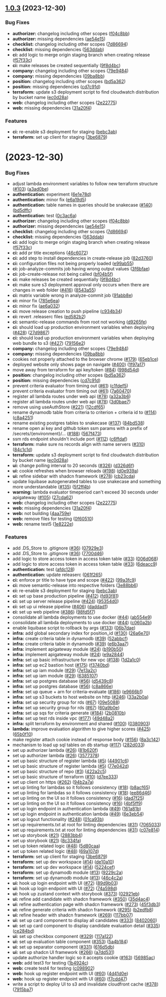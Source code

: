 ## [1.0.3](https://github.com/kokiebisu/matchya/compare/authentication-v1.0.2...authentication-v1.0.3) (2023-12-30)


### Bug Fixes

* **authorizer:** changelog including other scopes ([f04c8bb](https://github.com/kokiebisu/matchya/commit/f04c8bb7b27f3d6d35aec2bb775f6186550355b9))
* **authorizer:** missing dependencies ([ae54e15](https://github.com/kokiebisu/matchya/commit/ae54e15a2ad874f90b6930559e7c005f7575a2bd))
* **checklist:** changelog including other scopes ([7d86694](https://github.com/kokiebisu/matchya/commit/7d86694ff299ec9b356f4c1f40096050ea669f87))
* **checklist:** missing dependencies ([563ddab](https://github.com/kokiebisu/matchya/commit/563ddabf75148776e7e590922f8a504692bfbbb8))
* **ci:** add logic to merge origin staging branch when creating release ([f57f33c](https://github.com/kokiebisu/matchya/commit/f57f33c9822356cb876a7174229935240d822873))
* **ci:** make releases be created sequentially ([9f8d4bc](https://github.com/kokiebisu/matchya/commit/9f8d4bc5de868c6c2f9b0eccfaa0fe75aad91ae8))
* **company:** changelog including other scopes ([79e9484](https://github.com/kokiebisu/matchya/commit/79e948401f5303016d2ae43acc80fd47a106b08e))
* **company:** missing dependencies ([09ba8bb](https://github.com/kokiebisu/matchya/commit/09ba8bb1860d0243d2c914df7f97050adf007583))
* **position:** changelog including other scopes ([bd5a362](https://github.com/kokiebisu/matchya/commit/bd5a362b399f3d9b19a315f8fc3ff7b349e5c851))
* **position:** missing dependencies ([cd7c91d](https://github.com/kokiebisu/matchya/commit/cd7c91de63a2fcbea64f00e56dcd5ef592f8af15))
* **terraform:** update s3 deployment script to find cloudwatch distribution by bucket name ([ec0d28a](https://github.com/kokiebisu/matchya/commit/ec0d28a8a43701557d61610994b3e79ff741ab70))
* **web:** changelog including other scopes ([2e22775](https://github.com/kokiebisu/matchya/commit/2e227751476ebe2408655879f51bfbc1bd14adaf))
* **web:** missing dependencies ([31a20f4](https://github.com/kokiebisu/matchya/commit/31a20f47d395fab998cfe588c9cd6bc4acbaa8fd))


### Features

* **ci:** re-enable s3 deployment for staging ([bebc3ab](https://github.com/kokiebisu/matchya/commit/bebc3abd08360190c00ac48df9f6ed05d965dd10))
* **terraform:** set up client for staging ([3be6879](https://github.com/kokiebisu/matchya/commit/3be6879fbb7543e3de3cb94c8b828db33a743f62))

#  (2023-12-30)


### Bug Fixes

* adjust lambda environment variables to follow new terraform structure ([#103](https://github.com/kokiebisu/matchya/issues/103)) ([a3ad0be](https://github.com/kokiebisu/matchya/commit/a3ad0be5a582c6e8f1cea5dee50c6d2409ffdc0f))
* **authentication:** experiment ([6e1e78d](https://github.com/kokiebisu/matchya/commit/6e1e78d8db02b2d5411883c1725b1755413fe8dd))
* **authentication:** minor fix ([e6a19d5](https://github.com/kokiebisu/matchya/commit/e6a19d5d793633be11b5a18f6aa85e88e46fa293))
* **authentication:** table names in queries should be snakecase ([#140](https://github.com/kokiebisu/matchya/issues/140)) ([bd5dffc](https://github.com/kokiebisu/matchya/commit/bd5dffc01ec8f96815751b0eecee3ce1350c6be9))
* **authentication:** test ([0c3ac6a](https://github.com/kokiebisu/matchya/commit/0c3ac6a03e64b439c2e46871f020b56ca70a661c))
* **authorizer:** changelog including other scopes ([f04c8bb](https://github.com/kokiebisu/matchya/commit/f04c8bb7b27f3d6d35aec2bb775f6186550355b9))
* **authorizer:** missing dependencies ([ae54e15](https://github.com/kokiebisu/matchya/commit/ae54e15a2ad874f90b6930559e7c005f7575a2bd))
* **checklist:** changelog including other scopes ([7d86694](https://github.com/kokiebisu/matchya/commit/7d86694ff299ec9b356f4c1f40096050ea669f87))
* **checklist:** missing dependencies ([563ddab](https://github.com/kokiebisu/matchya/commit/563ddabf75148776e7e590922f8a504692bfbbb8))
* **ci:** add logic to merge origin staging branch when creating release ([f57f33c](https://github.com/kokiebisu/matchya/commit/f57f33c9822356cb876a7174229935240d822873))
* **ci:** add pr title exceptions ([46c6072](https://github.com/kokiebisu/matchya/commit/46c60726ceeeda87aaff7b7081affb9d573cbd38))
* **ci:** add step to install dependencies in create-release job ([82d3760](https://github.com/kokiebisu/matchya/commit/82d3760f57285be4026ac13ec2e316ddb6898f12))
* **ci:** configuration files not being properly loaded ([e99ab55](https://github.com/kokiebisu/matchya/commit/e99ab55d8ac6ad1799095a59cccf32c39513146a))
* **ci:** job-analyze-commits job having wrong output values ([3f6bfae](https://github.com/kokiebisu/matchya/commit/3f6bfaecdcf77154e700d4ba9f19898c14f1425e))
* **ci:** job-create-release not being called ([bf04b5f](https://github.com/kokiebisu/matchya/commit/bf04b5ff879c8a88923244b098ecec761ff6d9b0))
* **ci:** make releases be created sequentially ([9f8d4bc](https://github.com/kokiebisu/matchya/commit/9f8d4bc5de868c6c2f9b0eccfaa0fe75aad91ae8))
* **ci:** make sure s3 deployment approval only occurs when there are changes in web folder ([#416](https://github.com/kokiebisu/matchya/issues/416)) ([8543a55](https://github.com/kokiebisu/matchya/commit/8543a558a87989fc2d67640c4a2f1e52697faf7b))
* **ci:** matrix variable wrong in analyze-commit job ([91abb8e](https://github.com/kokiebisu/matchya/commit/91abb8e94e01d35baaffa553b9050d2d44360f81))
* **ci:** minor fix ([785e6ea](https://github.com/kokiebisu/matchya/commit/785e6ea705b998d217fcc0b68f65b8e11a058bb6))
* **ci:** minor fix ([ae6a032](https://github.com/kokiebisu/matchya/commit/ae6a032f28feb6edc1b432601a25c5727f0f9481))
* **ci:** move release creation to push pipeline ([c934b34](https://github.com/kokiebisu/matchya/commit/c934b349696d41573aa6715f8723679cac9b2438))
* **ci:** revert .releaserc files ([ed582b2](https://github.com/kokiebisu/matchya/commit/ed582b2bc7020380954e6f1c7307bbf83e98db7e))
* **ci:** semantic-release commands from root not working ([d9265fe](https://github.com/kokiebisu/matchya/commit/d9265fe2a3e0d63fc10e87fad542d6ff7b55b20c))
* **ci:** should load up production environment variables when deploying ([#428](https://github.com/kokiebisu/matchya/issues/428)) ([27d9867](https://github.com/kokiebisu/matchya/commit/27d986776a7d9bfca1ce237f9cbe98bd3125a7bd))
* **ci:** should load up production environment variables when deploying web bundle to s3 ([#427](https://github.com/kokiebisu/matchya/issues/427)) ([79156e2](https://github.com/kokiebisu/matchya/commit/79156e297f9afaf273662910775e4e9630e79646))
* **company:** changelog including other scopes ([79e9484](https://github.com/kokiebisu/matchya/commit/79e948401f5303016d2ae43acc80fd47a106b08e))
* **company:** missing dependencies ([09ba8bb](https://github.com/kokiebisu/matchya/commit/09ba8bb1860d0243d2c914df7f97050adf007583))
* cookies not properly attached to the browser chrome ([#179](https://github.com/kokiebisu/matchya/issues/179)) ([65eb1ce](https://github.com/kokiebisu/matchya/commit/65eb1ce8f6e4ecb03e0a944df18b12b47ad5f0f3))
* deployed website only shows page on navigate ([#400](https://github.com/kokiebisu/matchya/issues/400)) ([1f97a17](https://github.com/kokiebisu/matchya/commit/1f97a172ee608ca9473819ce3825706db63b9f93))
* move away from terraform for api key/token ([#84](https://github.com/kokiebisu/matchya/issues/84)) ([998d54d](https://github.com/kokiebisu/matchya/commit/998d54d41691c6077d119378b2f20403bf42014e))
* **position:** changelog including other scopes ([bd5a362](https://github.com/kokiebisu/matchya/commit/bd5a362b399f3d9b19a315f8fc3ff7b349e5c851))
* **position:** missing dependencies ([cd7c91d](https://github.com/kokiebisu/matchya/commit/cd7c91de63a2fcbea64f00e56dcd5ef592f8af15))
* prevent criteria evaluator from timing out ([#61](https://github.com/kokiebisu/matchya/issues/61)) ([c1fdef5](https://github.com/kokiebisu/matchya/commit/c1fdef5c461cc6edf8591397cbd4ef0f79a1a47b))
* prevent criteria evaluator from timing out ([#61](https://github.com/kokiebisu/matchya/issues/61)) ([7a60470](https://github.com/kokiebisu/matchya/commit/7a60470051dfeead63eced13aa655d392864a65b))
* register all lambda routes under web api ([#78](https://github.com/kokiebisu/matchya/issues/78)) ([a32a3b6](https://github.com/kokiebisu/matchya/commit/a32a3b6535c89ad2344225b4c2ff2d7c20289912))
* register all lambda routes under web api ([#78](https://github.com/kokiebisu/matchya/issues/78)) ([3d0bae7](https://github.com/kokiebisu/matchya/commit/3d0bae75f20680df0a14b420d379188dece78d38))
* remove using useAuthStore ([#221](https://github.com/kokiebisu/matchya/issues/221)) ([12cdf65](https://github.com/kokiebisu/matchya/commit/12cdf657b1235ea66db6a2aca33d82abe6d79c94))
* rename dynamodb table from criteria to criterion + criteria id to ([#114](https://github.com/kokiebisu/matchya/issues/114)) ([c8a4251](https://github.com/kokiebisu/matchya/commit/c8a42513ef4f3c0541335c79878fc62d184ffdc3))
* rename existing postgres tables to snakecase ([#137](https://github.com/kokiebisu/matchya/issues/137)) ([84bd538](https://github.com/kokiebisu/matchya/commit/84bd538d00d138018477ef8dc970f91f3bfa0b1c))
* rename open ai key and github token ssm params with a prefix of /secrets/{environment}/... ([#188](https://github.com/kokiebisu/matchya/issues/188)) ([567f473](https://github.com/kokiebisu/matchya/commit/567f473cb68681f077617010ab9340e23c7e734b))
* ssm rds endpoint shouldn't include port ([#112](https://github.com/kokiebisu/matchya/issues/112)) ([c6ffdaf](https://github.com/kokiebisu/matchya/commit/c6ffdaf9fe272ba4e3382e82641f4b3eb0ac90a0))
* **terraform:** make sure ns records align with name servers ([#310](https://github.com/kokiebisu/matchya/issues/310)) ([84c1c1d](https://github.com/kokiebisu/matchya/commit/84c1c1df53006a4bf70da3272dea4e4d8bcd4222))
* **terraform:** update s3 deployment script to find cloudwatch distribution by bucket name ([ec0d28a](https://github.com/kokiebisu/matchya/commit/ec0d28a8a43701557d61610994b3e79ff741ab70))
* **ui:** change polling interval to 20 seconds ([#326](https://github.com/kokiebisu/matchya/issues/326)) ([d326d6f](https://github.com/kokiebisu/matchya/commit/d326d6fcc27fafe1763f84bb83f7f0c660c2eca8))
* **ui:** cookie refreshes when browser reloads ([#198](https://github.com/kokiebisu/matchya/issues/198)) ([d0e939a](https://github.com/kokiebisu/matchya/commit/d0e939a542d7d60ef9ffa47981c246b33651a852))
* **ui:** refine sidebar with shadcn framework ([#278](https://github.com/kokiebisu/matchya/issues/278)) ([cb23cda](https://github.com/kokiebisu/matchya/commit/cb23cda8c6f3d4c64f2d17bd19b37c1368faff59))
* update liquibase autogenerated tables to use snakecase and something more understandable ([#135](https://github.com/kokiebisu/matchya/issues/135)) ([5f2ff4b](https://github.com/kokiebisu/matchya/commit/5f2ff4b1fe8622d35433ee237c53fc244955a3b8))
* **warning:** lambda evaluator timeperiod can't exceed 30 seconds under apigateway ([#105](https://github.com/kokiebisu/matchya/issues/105)) ([27cda62](https://github.com/kokiebisu/matchya/commit/27cda62fae1ace535b978eefcb74eec6c3ca5fe7))
* **web:** changelog including other scopes ([2e22775](https://github.com/kokiebisu/matchya/commit/2e227751476ebe2408655879f51bfbc1bd14adaf))
* **web:** missing dependencies ([31a20f4](https://github.com/kokiebisu/matchya/commit/31a20f47d395fab998cfe588c9cd6bc4acbaa8fd))
* **web:** not building ([4aa759e](https://github.com/kokiebisu/matchya/commit/4aa759e978989770d02d305e81f0c3e0c02412de))
* **web:** remove files for testing ([0f60510](https://github.com/kokiebisu/matchya/commit/0f60510755f3ee464e079c05939012509162f4df))
* **web:** rename test5 ([1e8222e](https://github.com/kokiebisu/matchya/commit/1e8222e82d1b8772d14889277590ad035f7cc84e))


### Features

* add .DS_Store to .gitignore ([#36](https://github.com/kokiebisu/matchya/issues/36)) ([07929e3](https://github.com/kokiebisu/matchya/commit/07929e30cc33ed11a235d0aca44a079079d282cc))
* add .DS_Store to .gitignore ([#36](https://github.com/kokiebisu/matchya/issues/36)) ([7700d46](https://github.com/kokiebisu/matchya/commit/7700d468f5833f6fe7725889c45074218d2a4390))
* add logic to store access token in access token table ([#33](https://github.com/kokiebisu/matchya/issues/33)) ([006d068](https://github.com/kokiebisu/matchya/commit/006d068f7b51f9fea755c39323af3e1e436ed4fd))
* add logic to store access token in access token table ([#33](https://github.com/kokiebisu/matchya/issues/33)) ([6deacc9](https://github.com/kokiebisu/matchya/commit/6deacc9b523bd15d26ab9188dd552b151a9b06d0))
* **authentication:** test ([afdc128](https://github.com/kokiebisu/matchya/commit/afdc1287ac1fb89d3e3029e372ac4049b3010e15))
* **authentication:** update releaserc ([061f265](https://github.com/kokiebisu/matchya/commit/061f265e501c0f294c601dc3242ae70bfeb22628))
* **ci:** enforce pr title to have type and scope ([#422](https://github.com/kokiebisu/matchya/issues/422)) ([99a3fc9](https://github.com/kokiebisu/matchya/commit/99a3fc90dfa3049b18bc526e237eef9979629d82))
* **ci:** move semantic-release into respective folders ([3e88bb6](https://github.com/kokiebisu/matchya/commit/3e88bb64471b3fb1133c98003c5f759cbc64291a))
* **ci:** re-enable s3 deployment for staging ([bebc3ab](https://github.com/kokiebisu/matchya/commit/bebc3abd08360190c00ac48df9f6ed05d965dd10))
* **ci:** set up base production pipeline ([#412](https://github.com/kokiebisu/matchya/issues/412)) ([fd93f81](https://github.com/kokiebisu/matchya/commit/fd93f8132d5d9137a7dc7b622f8a83041ef9ae2d))
* **ci:** set up server release pipeline ([#424](https://github.com/kokiebisu/matchya/issues/424)) ([95354d0](https://github.com/kokiebisu/matchya/commit/95354d03bafdb5ef902daace885ac6fe2ae1ebac))
* **ci:** set up ui release pipeline ([#406](https://github.com/kokiebisu/matchya/issues/406)) ([daddad1](https://github.com/kokiebisu/matchya/commit/daddad106906356491fe9b6399a0d7831e750251))
* **ci:** set up web pipeline ([#386](https://github.com/kokiebisu/matchya/issues/386)) ([98fd5f7](https://github.com/kokiebisu/matchya/commit/98fd5f7e1894fcd49dccc5eec3c5460f0bfd0699))
* consolidate all lambda deployments to use docker ([#44](https://github.com/kokiebisu/matchya/issues/44)) ([ab554e9](https://github.com/kokiebisu/matchya/commit/ab554e9520c6742d7b2aba8ec56a2fc662f619ea))
* consolidate all lambda deployments to use docker ([#44](https://github.com/kokiebisu/matchya/issues/44)) ([c060a2b](https://github.com/kokiebisu/matchya/commit/c060a2b3d57d5b5e523b4ca64b8917914a10639b))
* enable liquibase script to rollback by args ([#133](https://github.com/kokiebisu/matchya/issues/133)) ([06b7dae](https://github.com/kokiebisu/matchya/commit/06b7dae4042860c93fa3464cb943208dabf71cf5))
* **infra:** add global secondary index for position_id ([#130](https://github.com/kokiebisu/matchya/issues/130)) ([26a6e70](https://github.com/kokiebisu/matchya/commit/26a6e706d2834c5b8806f44115c48cbd3480735c))
* **infra:** create criteria table in dynamodb ([#39](https://github.com/kokiebisu/matchya/issues/39)) ([52abbcf](https://github.com/kokiebisu/matchya/commit/52abbcfba4a956bcddd913789b76450ff8ffc89b))
* **infra:** create criteria table in dynamodb ([#39](https://github.com/kokiebisu/matchya/issues/39)) ([e6b3aa7](https://github.com/kokiebisu/matchya/commit/e6b3aa735748549bf9322e0d2424d616d4aa0817))
* **infra:** implement apigateway module ([#24](https://github.com/kokiebisu/matchya/issues/24)) ([b190b50](https://github.com/kokiebisu/matchya/commit/b190b50167befbfb94a74629550273f63ce90ae6))
* **infra:** implement apigateway module ([#24](https://github.com/kokiebisu/matchya/issues/24)) ([e9a2844](https://github.com/kokiebisu/matchya/commit/e9a2844dd4dab1850ff88ea71da27be3c851c538))
* **infra:** set up basic infrastructure for new vpc ([#138](https://github.com/kokiebisu/matchya/issues/138)) ([1d2a1c0](https://github.com/kokiebisu/matchya/commit/1d2a1c000a49ec7bfda69a8354a25cfbee5d02a4))
* **infra:** set up ec2 bastion host ([#175](https://github.com/kokiebisu/matchya/issues/175)) ([f3740bd](https://github.com/kokiebisu/matchya/commit/f3740bde184f06a2fa502a9356cd9798ae56459f))
* **infra:** set up iam module ([#29](https://github.com/kokiebisu/matchya/issues/29)) ([7e13a2c](https://github.com/kokiebisu/matchya/commit/7e13a2ccbef4cfa493ee6516575e071498ed9567))
* **infra:** set up iam module ([#29](https://github.com/kokiebisu/matchya/issues/29)) ([6385107](https://github.com/kokiebisu/matchya/commit/6385107e4801b4c53b33b05caab658f281a84714))
* **infra:** set up postgres database ([#56](https://github.com/kokiebisu/matchya/issues/56)) ([d5439c8](https://github.com/kokiebisu/matchya/commit/d5439c83261fe9e863a1516b653cdfaf54354daa))
* **infra:** set up postgres database ([#56](https://github.com/kokiebisu/matchya/issues/56)) ([c8a866e](https://github.com/kokiebisu/matchya/commit/c8a866e1ccce2301e607d808c79c6c34bba505d1))
* **infra:** set up queue + arn for criteria-evaluate ([#186](https://github.com/kokiebisu/matchya/issues/186)) ([e9666b1](https://github.com/kokiebisu/matchya/commit/e9666b1c37e479f668e34c429d04b47e4c454096))
* **infra:** set up s3 buckets to host website on http ([#246](https://github.com/kokiebisu/matchya/issues/246)) ([33a2b0a](https://github.com/kokiebisu/matchya/commit/33a2b0aa115816719d85ede779d7477e96520c2b))
* **infra:** set up security group for rds ([#67](https://github.com/kokiebisu/matchya/issues/67)) ([09e5088](https://github.com/kokiebisu/matchya/commit/09e50883d40c0bacbf497de4dd86ec39688fa481))
* **infra:** set up security group for rds ([#67](https://github.com/kokiebisu/matchya/issues/67)) ([60a9b0e](https://github.com/kokiebisu/matchya/commit/60a9b0e924c1a634d5fbe527923a87edabd900e1))
* **infra:** set up sqs for criteria generate ([#184](https://github.com/kokiebisu/matchya/issues/184)) ([2b0810b](https://github.com/kokiebisu/matchya/commit/2b0810b33546869912447143189b49cfd1eeb722))
* **infra:** set up test rds inside vpc ([#177](https://github.com/kokiebisu/matchya/issues/177)) ([49d48a2](https://github.com/kokiebisu/matchya/commit/49d48a29655b45f594093fcdd4e61e41f2f5d370))
* **infra:** split terraform by environment and shared ([#100](https://github.com/kokiebisu/matchya/issues/100)) ([0380903](https://github.com/kokiebisu/matchya/commit/0380903ab21ed83a156276a5a73ceaa32a8d25f9))
* **lambda:** improve evaluation algorithm to give higher scores ([#425](https://github.com/kokiebisu/matchya/issues/425)) ([65b0f10](https://github.com/kokiebisu/matchya/commit/65b0f102bce5e16aaec561b29a7d150e121b956f))
* make register attach cookie instead of response body ([#156](https://github.com/kokiebisu/matchya/issues/156)) ([8a3c142](https://github.com/kokiebisu/matchya/commit/8a3c14250e3571bdbdfb3cf57e297abcc25d643a))
* mechanism to load up sql tables on db startup ([#117](https://github.com/kokiebisu/matchya/issues/117)) ([282d033](https://github.com/kokiebisu/matchya/commit/282d033d3d87536ea6d8b0ee71ff9a5ee9963fff))
* set up authorizer lambda ([#26](https://github.com/kokiebisu/matchya/issues/26)) ([81b620f](https://github.com/kokiebisu/matchya/commit/81b620f2bc7de904468b7d260f73807f196c6c99))
* set up authorizer lambda ([#26](https://github.com/kokiebisu/matchya/issues/26)) ([3577378](https://github.com/kokiebisu/matchya/commit/35773787addaf939e095f4b1dc7d3e9f06042f20))
* set up basic structure of register lambda ([#5](https://github.com/kokiebisu/matchya/issues/5)) ([44901c6](https://github.com/kokiebisu/matchya/commit/44901c65c80b5ae70d5ae831725a00f33bfedad0))
* set up basic structure of register lambda ([#5](https://github.com/kokiebisu/matchya/issues/5)) ([77e042d](https://github.com/kokiebisu/matchya/commit/77e042d113e4979ca9a9ce4099b4e715adc7a389))
* set up basic structure of repo ([#3](https://github.com/kokiebisu/matchya/issues/3)) ([422a2c5](https://github.com/kokiebisu/matchya/commit/422a2c5926be6029969c58b28e93707b5501c8e5))
* set up basic structure of terraform ([#10](https://github.com/kokiebisu/matchya/issues/10)) ([d7ee333](https://github.com/kokiebisu/matchya/commit/d7ee3339644b9a78a09fd84cafbd04101c2ed1b1))
* set up client on https ([#262](https://github.com/kokiebisu/matchya/issues/262)) ([94b2a7a](https://github.com/kokiebisu/matchya/commit/94b2a7aa8f46b51423f0f72740951275bc63768e))
* set up linting for lambdas so it follows consistency ([#18](https://github.com/kokiebisu/matchya/issues/18)) ([b8acf65](https://github.com/kokiebisu/matchya/commit/b8acf65b42e3496b7a486d72f7debdd4197543a8))
* set up linting for lambdas so it follows consistency ([#18](https://github.com/kokiebisu/matchya/issues/18)) ([ee86d46](https://github.com/kokiebisu/matchya/commit/ee86d46b0913dea93f7fc15972e2c6bb818d7235))
* set up linting on the UI so it follows consistency ([#16](https://github.com/kokiebisu/matchya/issues/16)) ([dad7f25](https://github.com/kokiebisu/matchya/commit/dad7f252a3268f97dcd89d80a98733c438520a55))
* set up linting on the UI so it follows consistency ([#16](https://github.com/kokiebisu/matchya/issues/16)) ([4bf5ff9](https://github.com/kokiebisu/matchya/commit/4bf5ff9e4f3760970ae6e1ca50ca6cc882dc6104))
* set up login endpoint in authentication lambda ([#49](https://github.com/kokiebisu/matchya/issues/49)) ([161a81b](https://github.com/kokiebisu/matchya/commit/161a81bbe47151d72460be2b9d5f4992f8502ff2))
* set up login endpoint in authentication lambda ([#49](https://github.com/kokiebisu/matchya/issues/49)) ([6e3eb54](https://github.com/kokiebisu/matchya/commit/6e3eb540c5d3e0076d8fd19db71bae11144c874e))
* set up logout functionality ([#248](https://github.com/kokiebisu/matchya/issues/248)) ([01ca93b](https://github.com/kokiebisu/matchya/commit/01ca93bd5913241bfeb87b8ac1938bcca05a00a6))
* set up requirements.txt at root for linting dependencies ([#31](https://github.com/kokiebisu/matchya/issues/31)) ([7065033](https://github.com/kokiebisu/matchya/commit/7065033a9006380bbc514ddc4cce49695800b592))
* set up requirements.txt at root for linting dependencies ([#31](https://github.com/kokiebisu/matchya/issues/31)) ([c07e814](https://github.com/kokiebisu/matchya/commit/c07e814644d0ea6f269c267f784c153ed2fb2f78))
* set up storybook ([#21](https://github.com/kokiebisu/matchya/issues/21)) ([2883bb4](https://github.com/kokiebisu/matchya/commit/2883bb48800dd9bbd0002696213b5291e91ed63a))
* set up storybook ([#21](https://github.com/kokiebisu/matchya/issues/21)) ([8c334fa](https://github.com/kokiebisu/matchya/commit/8c334faf90f8a8b150dcc81e91aa8aae644eae9f))
* set up token related logic ([#48](https://github.com/kokiebisu/matchya/issues/48)) ([5d80caa](https://github.com/kokiebisu/matchya/commit/5d80caacee4e72d854c8d534e116059b126643f6))
* set up token related logic ([#48](https://github.com/kokiebisu/matchya/issues/48)) ([69a107d](https://github.com/kokiebisu/matchya/commit/69a107d9c198a0883da392b719d5f059149fcb7c))
* **terraform:** set up client for staging ([3be6879](https://github.com/kokiebisu/matchya/commit/3be6879fbb7543e3de3cb94c8b828db33a743f62))
* **terraform:** set up dev workspace ([#14](https://github.com/kokiebisu/matchya/issues/14)) ([de10a10](https://github.com/kokiebisu/matchya/commit/de10a10be1212e7b1cda388ce15370a1ba09d374))
* **terraform:** set up dev workspace ([#14](https://github.com/kokiebisu/matchya/issues/14)) ([5224cef](https://github.com/kokiebisu/matchya/commit/5224cef8350f437ce17a982897fd917c1e5eee90))
* **terraform:** set up dynamodb module ([#13](https://github.com/kokiebisu/matchya/issues/13)) ([9229c2a](https://github.com/kokiebisu/matchya/commit/9229c2a11cd89938c07c81a704801c6073a2317b))
* **terraform:** set up dynamodb module ([#13](https://github.com/kokiebisu/matchya/issues/13)) ([46c4c2a](https://github.com/kokiebisu/matchya/commit/46c4c2ab297bbf781260617dfb13e351326b6575))
* **ui:** hook up login endpoint with UI ([#72](https://github.com/kokiebisu/matchya/issues/72)) ([89d9b03](https://github.com/kokiebisu/matchya/commit/89d9b03e271edbbeb8985aa43ebe34bb7cb3e5cf))
* **ui:** hook up login endpoint with UI ([#72](https://github.com/kokiebisu/matchya/issues/72)) ([74a598d](https://github.com/kokiebisu/matchya/commit/74a598d9a3328ba8b02344e49fc73ddb58254b10))
* **ui:** hook up zustand context with storybook ([#373](https://github.com/kokiebisu/matchya/issues/373)) ([02921eb](https://github.com/kokiebisu/matchya/commit/02921ebb56969e1d54adf251deb86850253a1946))
* **ui:** refine add candidate with shadcn framework ([#350](https://github.com/kokiebisu/matchya/issues/350)) ([35d4ac4](https://github.com/kokiebisu/matchya/commit/35d4ac41a54bca8eb315ecaaf039787c1ab83e31))
* **ui:** refine authentication page with shadcn framework ([#273](https://github.com/kokiebisu/matchya/issues/273)) ([45f3db3](https://github.com/kokiebisu/matchya/commit/45f3db363068a4722c4b0696876c3074c59c3796))
* **ui:** refine generate criteria with shadcn framework ([#295](https://github.com/kokiebisu/matchya/issues/295)) ([b2edfb8](https://github.com/kokiebisu/matchya/commit/b2edfb84cfc0ad753d62bd29f57c855dc214b30e))
* **ui:** refine header with shadcn framework ([#269](https://github.com/kokiebisu/matchya/issues/269)) ([117bb07](https://github.com/kokiebisu/matchya/commit/117bb07f0ed55ca441ddadeb519314f61cab9782))
* **ui:** set up card component to display all candidates ([#333](https://github.com/kokiebisu/matchya/issues/333)) ([8402060](https://github.com/kokiebisu/matchya/commit/840206006b61f0c49ad08b8678eb9e8105005cc2))
* **ui:** set up card component to display candidate evaluation detail ([#335](https://github.com/kokiebisu/matchya/issues/335)) ([ce284bd](https://github.com/kokiebisu/matchya/commit/ce284bd7406c793db33e2f43114c309a1dfb7574))
* **ui:** set up checkbox component ([#329](https://github.com/kokiebisu/matchya/issues/329)) ([117a122](https://github.com/kokiebisu/matchya/commit/117a1220d870292565ddee2c328e9cc5775b0f10))
* **ui:** set up evaluation table component ([#353](https://github.com/kokiebisu/matchya/issues/353)) ([5a4b184](https://github.com/kokiebisu/matchya/commit/5a4b184f513c825f1e6a38ba6479b2f6c80fad62))
* **ui:** set up separator component ([#331](https://github.com/kokiebisu/matchya/issues/331)) ([616d5db](https://github.com/kokiebisu/matchya/commit/616d5db131fb0ad3f1172d1938e566eefa5b6fcf))
* **ui:** set up shadcn UI framework ([#266](https://github.com/kokiebisu/matchya/issues/266)) ([a7dd531](https://github.com/kokiebisu/matchya/commit/a7dd531c20806f1e629cb677ec3086a3c2bf7447))
* update authorize handler logic so it accepts cookie ([#163](https://github.com/kokiebisu/matchya/issues/163)) ([56985ac](https://github.com/kokiebisu/matchya/commit/56985acf2cf6126f41df077d4f7a6de1ffdbc6a9))
* **web:** add test3 for testing ([1b4924c](https://github.com/kokiebisu/matchya/commit/1b4924c9cb293da8db7c017271f9639340615044))
* **web:** create test4 for testing ([c098902](https://github.com/kokiebisu/matchya/commit/c098902293c39bff4cfcd6401bee1c3a72881796))
* **web:** hook up register endpoint with UI ([#60](https://github.com/kokiebisu/matchya/issues/60)) ([4d41d0e](https://github.com/kokiebisu/matchya/commit/4d41d0e27cf785485b58b52a40fb0bdb1199239d))
* **web:** hook up register endpoint with UI ([#60](https://github.com/kokiebisu/matchya/issues/60)) ([f7cdd47](https://github.com/kokiebisu/matchya/commit/f7cdd47699293b23364c9a108806ac7be2b02458))
* write a script to deploy UI to s3 and invalidate cloudfront cache ([#378](https://github.com/kokiebisu/matchya/issues/378)) ([7915ba7](https://github.com/kokiebisu/matchya/commit/7915ba7dd4ebf6166a9f009861bbf194275f4a46))
